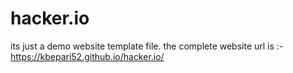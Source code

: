 # hacker.io
its just a demo website template file.
the complete website url is :- https://kbepari52.github.io/hacker.io/
